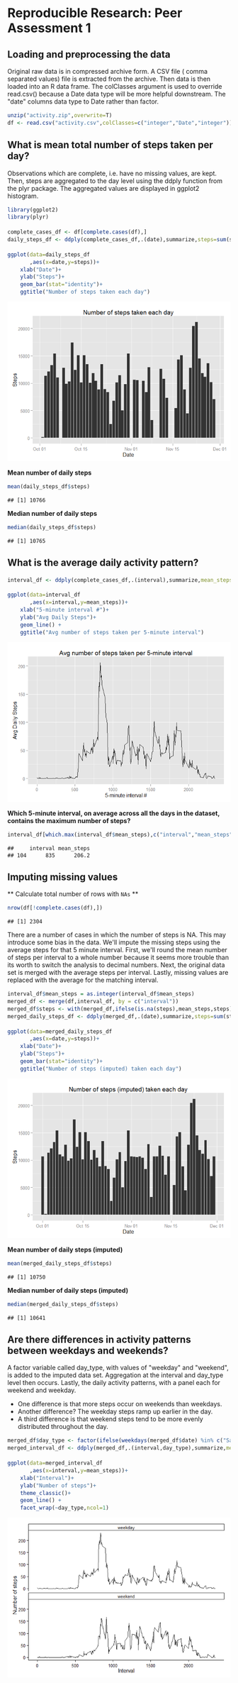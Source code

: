 # Reproducible Research: Peer Assessment 1


## Loading and preprocessing the data

Original raw data is in compressed archive form. A CSV file ( comma separated values)
file is extracted from the archive. Then data is then loaded into an R data frame.
The colClasses argument is used to override read.csv() because a Date data type will
be more helpful downstream.  The "date" columns data type to Date rather than factor.


```r
unzip("activity.zip",overwrite=T)
df <- read.csv("activity.csv",colClasses=c("integer","Date","integer"))
```



## What is mean total number of steps taken per day?

Observations which are complete, i.e. have no missing values, are kept.
Then, steps are aggregated to the day level using the ddply function from the plyr 
package. The aggregated values are displayed in ggplot2 histogram.


```r
library(ggplot2)
library(plyr)

complete_cases_df <- df[complete.cases(df),]
daily_steps_df <- ddply(complete_cases_df,.(date),summarize,steps=sum(steps))

ggplot(data=daily_steps_df
       ,aes(x=date,y=steps))+
    xlab("Date")+
    ylab("Steps")+    
    geom_bar(stat="identity")+
    ggtitle("Number of steps taken each day")
```

![plot of chunk unnamed-chunk-2](./PA1_template_files/figure-html/unnamed-chunk-2.png) 

**Mean number of daily steps**

```r
mean(daily_steps_df$steps)
```

```
## [1] 10766
```

**Median number of daily steps**

```r
median(daily_steps_df$steps)
```

```
## [1] 10765
```


## What is the average daily activity pattern?

```r
interval_df <- ddply(complete_cases_df,.(interval),summarize,mean_steps=round(mean(steps),2))

ggplot(data=interval_df
       ,aes(x=interval,y=mean_steps))+
    xlab("5-minute interval #")+
    ylab("Avg Daily Steps")+    
    geom_line() +
    ggtitle("Avg number of steps taken per 5-minute interval")
```

![plot of chunk unnamed-chunk-5](./PA1_template_files/figure-html/unnamed-chunk-5.png) 

**Which 5-minute interval, on average across all the days in the dataset, contains the maximum number of steps?**

```r
interval_df[which.max(interval_df$mean_steps),c("interval","mean_steps")]
```

```
##     interval mean_steps
## 104      835      206.2
```

## Imputing missing values

** Calculate total number of rows with `NAs` **


```r
nrow(df[!complete.cases(df),])
```

```
## [1] 2304
```

There are a number of cases in which the number of steps is NA.  This may introduce
some bias in the data. We'll impute the missing steps using the average steps
for that 5 minute interval.  First, we'll round the mean number of steps per interval to 
a whole number because it seems more trouble than its worth to switch the analysis
to decimal numbers. Next, the original data set is merged with the average steps
per interval. Lastly, missing values are replaced with the average for the matching interval.


```r
interval_df$mean_steps = as.integer(interval_df$mean_steps)
merged_df <- merge(df,interval_df, by = c("interval"))
merged_df$steps <- with(merged_df,ifelse(is.na(steps),mean_steps,steps))
merged_daily_steps_df <- ddply(merged_df,.(date),summarize,steps=sum(steps))

ggplot(data=merged_daily_steps_df
       ,aes(x=date,y=steps))+
    xlab("Date")+
    ylab("Steps")+    
    geom_bar(stat="identity")+
    ggtitle("Number of steps (imputed) taken each day")
```

![plot of chunk unnamed-chunk-8](./PA1_template_files/figure-html/unnamed-chunk-8.png) 

**Mean number of daily steps (imputed)**

```r
mean(merged_daily_steps_df$steps)
```

```
## [1] 10750
```

**Median number of daily steps (imputed)**

```r
median(merged_daily_steps_df$steps)
```

```
## [1] 10641
```



## Are there differences in activity patterns between weekdays and weekends?

A factor variable called day_type, with values of "weekday" and "weekend", is added 
to the imputed data set. Aggregation at the interval and day_type level then 
occurs. Lastly, the daily activity patterns, with a panel each for weekend and weekday.

* One difference is that more steps occur on weekends than weekdays. 
* Another difference? The weekday steps ramp up earlier in the day.  
* A third difference is that weekend steps tend to be more evenly distributed throughout the day.


```r
merged_df$day_type <- factor(ifelse(weekdays(merged_df$date) %in% c("Saturday","Sunday"),"weekend","weekday"))
merged_interval_df <- ddply(merged_df,.(interval,day_type),summarize,mean_steps=round(mean(steps),2))

ggplot(data=merged_interval_df
       ,aes(x=interval,y=mean_steps))+
    xlab("Interval")+
    ylab("Number of steps")+
    theme_classic()+
    geom_line() +
    facet_wrap(~day_type,ncol=1)
```

![plot of chunk unnamed-chunk-11](./PA1_template_files/figure-html/unnamed-chunk-11.png) 
